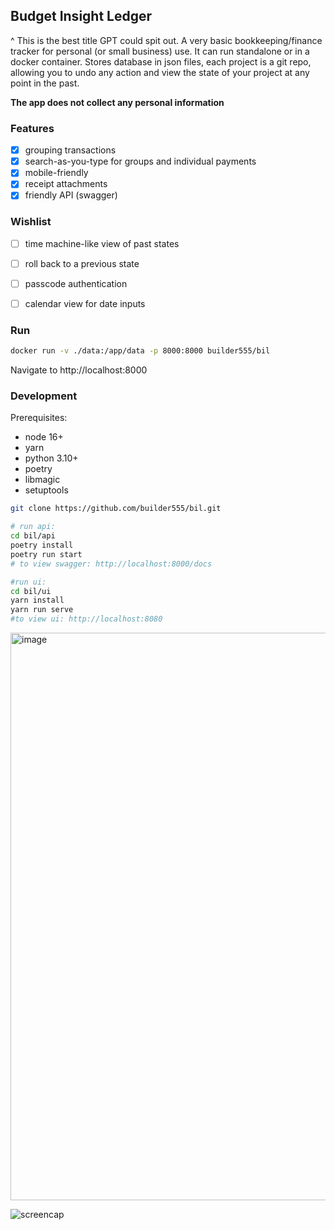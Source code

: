 ## Budget Insight Ledger

^ This is the best title GPT could spit out. A very basic bookkeeping/finance tracker for personal (or small business) use. It can run standalone or in a docker container.
Stores database in json files, each project is a git repo, allowing you to undo any action and view the state of your project at any point in the past.

**The app does not collect any personal information**

### Features
- [x] grouping transactions
- [x] search-as-you-type for groups and individual payments
- [x] mobile-friendly
- [x] receipt attachments
- [x] friendly API (swagger)

### Wishlist
- [ ] time machine-like view of past states
- [ ] roll back to a previous state
- [ ] passcode authentication
- [ ] calendar view for date inputs


### Run

```bash
docker run -v ./data:/app/data -p 8000:8000 builder555/bil
```

Navigate to http://localhost:8000

### Development

Prerequisites:

- node 16+
- yarn
- python 3.10+
- poetry
- libmagic
- setuptools

```bash
git clone https://github.com/builder555/bil.git

# run api:
cd bil/api
poetry install
poetry run start
# to view swagger: http://localhost:8000/docs

#run ui:
cd bil/ui
yarn install
yarn run serve
#to view ui: http://localhost:8080
```

<img width="908" alt="image" src="https://github.com/user-attachments/assets/57d4ee16-a166-4829-ab88-dab643b6a15d">

![screencap](https://github.com/user-attachments/assets/2cb7561a-dc1c-4649-9142-e4de9e3954b6)
